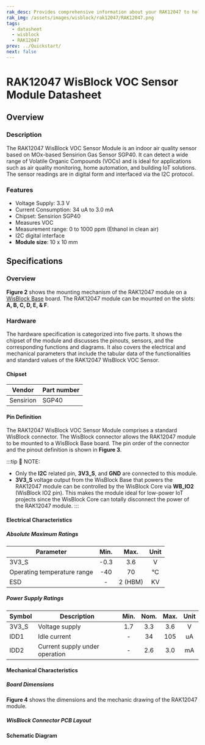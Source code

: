 ```yaml
---
rak_desc: Provides comprehensive information about your RAK12047 to help you use it. This information includes technical specifications, characteristics, and requirements, and it also discusses the device components.
rak_img: /assets/images/wisblock/rak12047/RAK12047.png
tags:
  - datasheet
  - wisblock
  - RAK12047
prev: ../Quickstart/
next: false
---
```


# RAK12047 WisBlock VOC Sensor Module Datasheet

## Overview

<rk-img
  src="/assets/images/wisblock/rak12047/datasheet/rak12047.png"
  width="30%"
  caption="RAK12047 WisBlock VOC Sensor Module"
/>

### Description

The RAK12047 WisBlock VOC Sensor Module is an indoor air quality sensor based on MOx-based Sensirion Gas Sensor SGP40. It can detect a wide range of Volatile Organic Compounds (VOCs) and is ideal for applications such as air quality monitoring, home automation, and building IoT solutions. The sensor readings are in digital form and interfaced via the I2C protocol.

### Features
* Voltage Supply: 3.3&nbsp;V
* Current Consumption: 34&nbsp;uA to 3.0&nbsp;mA
* Chipset: Sensirion SGP40
* Measures VOC
* Measurement range: 0 to 1000&nbsp;ppm (Ethanol in clean air)
* I2C digital interface
* **Module size**: 10 x 10&nbsp;mm

## Specifications
### Overview

**Figure 2** shows the mounting mechanism of the RAK12047 module on a [WisBlock Base](https://docs.rakwireless.com/Product-Categories/WisBlock/#wisblock-base) board. The RAK12047 module can be mounted on the slots: **A, B, C, D, E, & F**.

<rk-img
  src="/assets/images/wisblock/rak12047/datasheet/RAK12047_mounting.png"
  width="50%"
  caption="RAK12047 WisBlock VOC Sensor Mounting"
/>

### Hardware

The hardware specification is categorized into five parts. It shows the chipset of the module and discusses the pinouts, sensors, and the corresponding functions and diagrams. It also covers the electrical and mechanical parameters that include the tabular data of the functionalities and standard values of the RAK12047 WisBlock VOC Sensor.


####  Chipset
| Vendor    | Part number |
| --------- | ----------- |
| Sensirion | SGP40       |

#### Pin Definition

The RAK12047 WisBlock VOC Sensor Module comprises a standard WisBlock connector. The WisBlock connector allows the RAK12047 module to be mounted to a WisBlock Base board. The pin order of the connector and the pinout definition is shown in **Figure 3**.

<rk-img
  src="/assets/images/wisblock/rak12047/datasheet/RAK12047-pinout.svg"
  width="50%"
  caption="RAK12047 WisBlock VOC Sensor Pinout Diagram"
/>

:::tip 📝 NOTE:
- Only the **I2C** related pin, **3V3_S**, and **GND** are connected to this module.
- **3V3_S** voltage output from the WisBlock Base that powers the RAK12047 module can be controlled by the WisBlock Core via **WB_IO2** (WisBlock IO2 pin). This makes the module ideal for low-power IoT projects since the WisBlock Core can totally disconnect the power of the RAK12047 module.
:::

#### Electrical Characteristics
##### Absolute Maximum Ratings
| Parameter                   | Min.  |  Max.   | Unit  |
| --------------------------- | :---: | :-----: | :---: |
| 3V3_S                       | -0.3  |   3.6   |   V   |
| Operating temperature range |  -40  |   70    |  °C   |
| ESD                         |   -   | 2 (HBM) |  KV   |

##### Power Supply Ratings
| Symbol | Description                    | Min.  | Nom.  | Max.  | Unit  |
| ------ | ------------------------------ | :---: | :---: | :---: | :---: |
| 3V3_S  | Voltage supply                 |  1.7  |  3.3  |  3.6  |   V   |
| IDD1   | Idle current                   |   -   |  34   |  105  |  uA   |
| IDD2   | Current supply under operation |   -   |  2.6  |  3.0  |  mA   |


#### Mechanical Characteristics

##### Board Dimensions

**Figure 4** shows the dimensions and the mechanic drawing of the RAK12047 module.

<rk-img
  src="/assets/images/wisblock/rak12047/datasheet/mech-drawing.png"
  width="60%"
  caption="RAK12047 WisBlock VOC Sensor Mechanical Drawing"
/>

##### WisBlock Connector PCB Layout

<rk-img
  src="/assets/images/wisblock/rak12047/datasheet/wisblock-connector.png"
  width="100%"
  caption="WisBlock Connector PCB footprint and recommendations"
/>

#### Schematic Diagram

<rk-img
  src="/assets/images/wisblock/rak12047/datasheet/rak12047-schem.png"
  width="100%"
  caption="RAK12047 WisBlock VOC Sensor schematic"
/>

